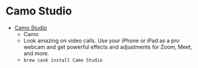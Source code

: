 # Camo Studio
- [Camo Studio](https://reincubate.com/camo/)
  -  Camo
  - Look amazing on video calls. Use your iPhone or iPad as a pro webcam and get powerful effects and adjustments for Zoom, Meet, and more.
  - `brew cask install Camo Studio`
